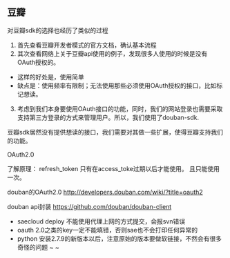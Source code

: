 
## 豆瓣

对豆瓣sdk的选择也经历了类似的过程 
 
1. 首先查看豆瓣开发者模式的官方文档，确认基本流程
2. 其次查看网络上关于豆瓣api使用的例子，发现很多人使用的时候是没有OAuth授权的。

+ 这样的好处是，使用简单
+ 缺点是：使用频率有限制；无法使用那些必须使用OAuth授权的接口，比如标记想读。

3. 考虑到我们本身要使用OAuth接口的功能，同时，我们的网站登录也需要采取支持第三方登录的方式来管理用户。所以，我们使用了douban-sdk.

豆瓣sdk居然没有提供想读的接口，我们需要对其做一些扩展，使得豆瓣支持我们的功能。

OAuth2.0


了解原理：
refresh_token 只有在access_toke过期以后才能使用。
且只能使用一次。

douban的OAuth2.0
http://developers.douban.com/wiki/?title=oauth2

douban api封装
https://github.com/douban/douban-client


- saecloud deploy 不能使用代理上网的方式提交，会报svn错误
- oauth 2.0之类的key一定不能填错，否则sae也不会打印任何异常的
- python 安装2.7.9的新版本以后，注意原始的版本要做软链接，不然会有很多奇怪的问题
~
~



